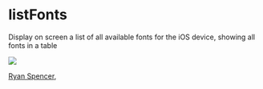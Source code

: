 listFonts
=========

Display on screen a list of all available fonts for the iOS device, showing all fonts in a table

[![](http://www.justanotherapp.com/resources/listFonts_screengrab.png)](http://www.justanotherapp.com/resources/listFonts_screengrab.png)

[Ryan Spencer](http://twitter.com/#!/djryza),
